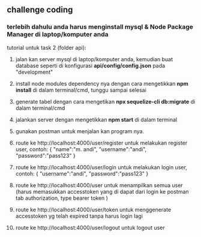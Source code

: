 ## challenge coding

### terlebih dahulu anda harus menginstall mysql & Node Package Manager di laptop/komputer anda

tutorial untuk task 2 (folder api):
1. jalan kan server mysql di laptop/komputer anda, kemudian buat database seperti di konfigurasi **api/config/config.json** pada "development"
2. install node modules dependency nya dengan cara mengetikkan **npm install** di dalam terminal/cmd, tunggu sampai selesai
3. generate tabel dengan cara mengetikan **npx sequelize-cli db:migrate** di dalam terminal/cmd
4. jalankan server dengan mengetikkan **npm start** di dalam terminal
5. gunakan postman untuk menjalan kan program nya.

6. route ke http://localhost:4000/user/register untuk melakukan register user, contoh:
{
    "name":"m. andi",
    "username":"andi",
    "password":"pass123"
}

7. route ke http://localhost:4000/user/login untuk melakukan login user, contoh:
{
    "username":"andi",
    "password":"pass123"
}

8. route ke http://localhost:4000/user untuk menampilkan semua user (harus memasukkan accesstoken yang di dapat dari login ke postman tab authorization, type bearer token )

9. route ke http://localhost:4000/user/token untuk menggenerate accesstoken yg telah expired tanpa harus login lagi

10. route ke http://localhost:4000/user/logout untuk logout user